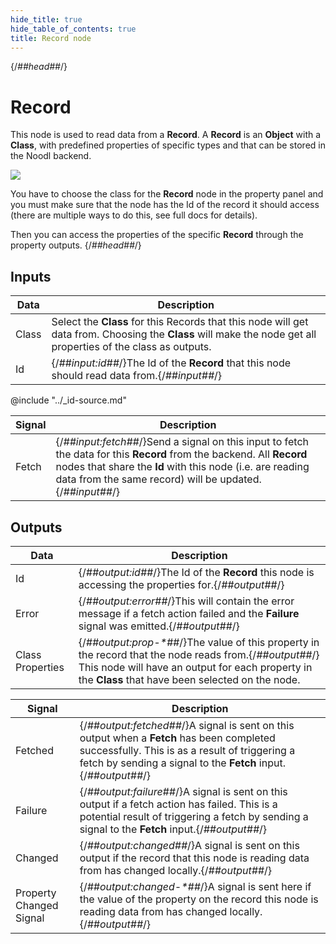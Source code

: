```yaml
---
hide_title: true
hide_table_of_contents: true
title: Record node
---
```


{/*##head##*/}

# Record

This node is used to read data from a **Record**. A **Record** is an **Object** with a **Class**, with predefined properties of specific types and that can be stored in the Noodl backend.

<div className="ndl-image-with-background l">

![](/nodes/data/cloud-data/record/record-node.png)

</div>

You have to choose the class for the **Record** node in the property panel and you must make sure that the node has the Id of the record it should access (there are multiple ways to do this, see full docs for details).

Then you can access the properties of the specific **Record** through the property outputs.
{/*##head##*/}

## Inputs

| Data                                    | Description                                                                                                                                                    |
| --------------------------------------- | -------------------------------------------------------------------------------------------------------------------------------------------------------------- |
| <span className="ndl-data">Class</span> | Select the **Class** for this Records that this node will get data from. Choosing the **Class** will make the node get all properties of the class as outputs. |
| <span className="ndl-data">Id</span>    | {/*##input:id##*/}The Id of the **Record** that this node should read data from.{/*##input##*/}                                                                        |

@include "../_id-source.md"

| Signal                                    | Description                                                                                                                                                                                                                             |
| ----------------------------------------- | --------------------------------------------------------------------------------------------------------------------------------------------------------------------------------------------------------------------------------------- |
| <span className="ndl-signal">Fetch</span> | {/*##input:fetch##*/}Send a signal on this input to fetch the data for this **Record** from the backend. All **Record** nodes that share the **Id** with this node (i.e. are reading data from the same record) will be updated.{/*##input##*/} |

## Outputs

| Data                                               | Description                                                                                                                                                                                              |
| -------------------------------------------------- | -------------------------------------------------------------------------------------------------------------------------------------------------------------------------------------------------------- |
| <span className="ndl-data">Id</span>               | {/*##output:id##*/}The Id of the **Record** this node is accessing the properties for.{/*##output##*/}                                                                                                           |
| <span className="ndl-data">Error</span>            | {/*##output:error##*/}This will contain the error message if a fetch action failed and the **Failure** signal was emitted.{/*##output##*/}                                                                       |
| <span className="ndl-data">Class Properties</span> | {/*##output:prop-\*##*/}The value of this property in the record that the node reads from.{/*##output##*/} This node will have an output for each property in the **Class** that have been selected on the node. |

| Signal                                                      | Description                                                                                                                                                                                             |
| ----------------------------------------------------------- | ------------------------------------------------------------------------------------------------------------------------------------------------------------------------------------------------------- |
| <span className="ndl-signal">Fetched</span>                 | {/*##output:fetched##*/}A signal is sent on this output when a **Fetch** has been completed successfully. This is as a result of triggering a fetch by sending a signal to the **Fetch** input.{/*##output##*/} |
| <span className="ndl-signal">Failure</span>                 | {/*##output:failure##*/}A signal is sent on this output if a fetch action has failed. This is a potential result of triggering a fetch by sending a signal to the **Fetch** input.{/*##output##*/}              |
| <span className="ndl-signal">Changed</span>                 | {/*##output:changed##*/}A signal is sent on this output if the record that this node is reading data from has changed locally.{/*##output##*/}                                                                  |
| <span className="ndl-signal">Property Changed Signal</span> | {/*##output:changed-\*##*/}A signal is sent here if the value of the property on the record this node is reading data from has changed locally.{/*##output##*/}                                                 |
